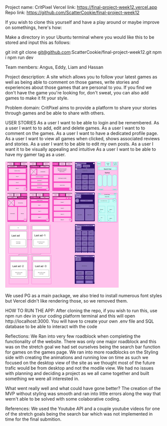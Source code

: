 Project name: CritPixel
Vercel link: https://final-project-week12.vercel.app
Repo link: https://github.com/ScatterCookie/final-project-week12

If you wish to clone this yourself and have a play around or maybe improve on somethings, here's how:

Make a directory in your Ubuntu terminal where you would like this to be stored and input this as follows: 

git init
git clone git@github.com:ScatterCookie/final-project-week12.git
npm i
npm run dev

Team members: Angus, Eddy, Liam and Hassan

Project description:
A site which allows you to follow your latest games as well as being able to comment on those games, write stories and experiences about those games that are personal to you. If you find we don't have the game you're looking for, don't sweat, you can also add games to make it fit your style.

Problem domain: 
CritPixel aims to provide a platform to share your stories through games and be able to share with others.

USER STORIES
As a user I want to be able to login and be remembered.
As a user I want to to add, edit and delete games.
As a user I want to to comment on the games.
As a user I want to have a dedicated profile page.
As a user I want to  view all games when clicked, shows associated reviews and stories.
As a user I want to be able to edit my own posts.
As a user I want it to be visually appealing and intuitive
As a user I want to be able to have my gamer tag as a user.

![Figma Wireframe](image.png)

We used PG as a main package, we also tried to install numerous font styles but Vercel didn't like rendering those, so we removed them.

HOW TO RUN THE APP:
 After cloning the repo, if you wish to run this, use npm run dev in your coding platform terminal and this will open http://localhost:3000. You will have to create your own .env file and SQL database to be able to interact with the code

Reflections:
 We Ran into very few roadblock when completing the functionality of the website. There was only one major roadblock and this was on the stretch goal we had set ourselves being the search bar function for games on the games page.
 We ran into more roadblocks on the Styling side with creating the animations and running low on time as such we focused on the desktop view of the site as we thought most of the future trafic would be from desktop and not the modile view.
 We had no issues with planning and deciding a project as we all came together and built something we were all interested in.
 
What went really well and what could have gone better?
The creation of the MVP without styling was smooth and ran into little errors along the way that wern't able to be solved with some colaborative coding.

References:
We used the Youtube API and a couple youtube videos for one of the stretch goals being the search bar which was not implemented in time for the final submition.

